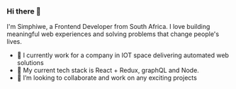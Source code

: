 ### Hi there 👋


I'm Simphiwe, a Frontend Developer from South Africa.
I love building meaningful web experiences and solving problems that change people's lives.

- 🔭 I currently work for a company in IOT space delivering automated web solutions
- 🌱 My current tech stack is React + Redux, graphQL and Node.
- 👯 I’m looking to collaborate and work on any exciting projects
  

